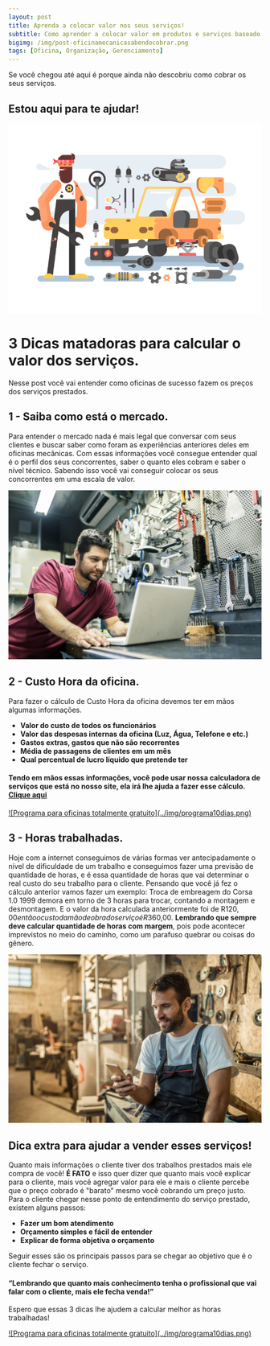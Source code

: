 ```yaml
---  
layout: post
title: Aprenda a colocar valor nos seus serviços!  
subtitle: Como aprender a colocar valor em produtos e serviços baseado na sua oficina.  
bigimg: /img/post-oficinamecanicasabendocobrar.png  
tags: [Oficina, Organização, Gerenciamento]  
--- 
```

  
Se você chegou até aqui é porque ainda não descobriu como cobrar os seus serviços.
## Estou aqui para te ajudar!  
![images](../img/auto_detailing_kit8-net.png)

# 3 Dicas matadoras para calcular o valor dos serviços.
Nesse post você vai entender como oficinas de sucesso fazem os preços dos serviços prestados.

## 1 - Saiba como está o mercado. 
Para entender o mercado nada é mais legal que conversar com seus clientes e buscar saber como foram as experiências anteriores deles em oficinas mecânicas.
Com essas informações você consegue entender qual é o perfil dos seus concorrentes, saber o quanto eles cobram e saber o nível técnico.
Sabendo isso você vai conseguir colocar os seus concorrentes em uma escala de valor.

![images](../img/saiba-como-esta-o-mercado-de-oficinas-mecanicas.jpg)
  
## 2 - Custo Hora da oficina.  
Para fazer o cálculo de Custo Hora da oficina devemos ter em mãos algumas informações.
 - **Valor do custo de todos os funcionários**
 - **Valor das despesas internas da oficina (Luz, Água, Telefone e etc.)**
 - **Gastos extras, gastos que não são recorrentes**  
 - **Média de passagens de clientes em um mês**
 - **Qual percentual de lucro líquido que pretende ter**

#### Tendo em mãos essas informações, você pode usar nossa calculadora de serviços que está no nosso site, ela irá lhe ajuda a fazer esse cálculo. [Clique aqui]

[Clique aqui]: https://griffooficinas.com.br/conteudos/calculadora-preco-servico.html

<a href="http://app.griffooficinas.com.br" target="_blank">
![Programa para oficinas totalmente gratuito](../img/programa10dias.png)
</a>

## 3 - Horas trabalhadas.  
Hoje com a internet conseguimos de várias formas ver antecipadamente o nível de dificuldade de um trabalho e conseguimos fazer uma previsão de quantidade de horas, e é essa quantidade de horas que vai determinar o real custo do seu trabalho para o cliente.
Pensando que você já fez o cálculo anterior vamos fazer um exemplo:
Troca de embreagem do Corsa 1.0 1999 demora em torno de 3 horas para trocar, contando a montagem e desmontagem.
E o valor da hora calculada anteriormente foi de R$120,00 então o custo da mão de obra do serviço é R$360,00.
**Lembrando que sempre deve calcular quantidade de horas com margem**, pois pode acontecer imprevistos no meio do caminho, como um parafuso quebrar ou coisas do gênero.

![images](../img/internet-ajudando-oficinas-mecanicas.jpg)

## Dica extra para ajudar a vender esses serviços!
Quanto mais informações o cliente tiver dos trabalhos prestados mais ele compra de você! **É FATO** e isso quer dizer que quanto mais você explicar para o cliente, mais você agregar valor para ele e mais o cliente percebe que o preço cobrado é "barato" mesmo você cobrando um preço justo.
Para o cliente chegar nesse ponto de entendimento do serviço prestado, existem alguns passos:
- **Fazer um bom atendimento**
- **Orçamento simples e fácil de entender**
- **Explicar de forma objetiva o orçamento**

Seguir esses são os principais passos para se chegar ao objetivo que é o cliente fechar o serviço.

  
#### “Lembrando que quanto mais conhecimento tenha o profissional que vai falar com o cliente, mais ele fecha venda!”

Espero que essas 3 dicas lhe ajudem a calcular melhor as horas trabalhadas!

<a href="http://app.griffooficinas.com.br" target="_blank">
![Programa para oficinas totalmente gratuito](../img/programa10dias.png)
</a>